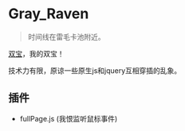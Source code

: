 # Gray_Raven

> 时间线在雷毛卡池附近。

[双宝](https://pns.kurogame.com/)，我的双宝！

技术力有限，原谅一些原生js和jquery互相穿插的乱象。

## 插件

* fullPage.js (我恨监听鼠标事件)
